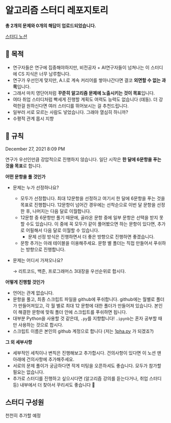 # 알고리즘 스터디 레포지토리

**총 2개의 문제와 0개의 해답이 업로드되었습니다.**

[스터디 노션](https://carnation-dimple-94f.notion.site/Python-Algorithm-Study-704dc9b5686644d0b9088c61ac621b46)

## 🎁 목적
- 연구자들은 연구에 집중해야하지만, 비전공자 + AI연구자들이 넘쳐나는 이 스터디에 CS 지식은 너무 남루합니다.
- 연구가 우선인게 맞지만, A.I.로 계속 커리어를 쌓아나간다면 결코 **외면할 수 없는 과목**입니다.
- 그래서 마치 영단어처럼 **꾸준히 알고리즘 문제에 노출시키는 것이 목표**입니다.
- 여타 취업 스터디처럼 빡세게 진행할 계획도 여력도 능력도 없습니다 (뎨동). 더 강력한걸 원하신다면 여러 스터디를 뛰어보시는 걸 추천드립니다.
- 일부러 서로 모르는 사람도 넣었습니다. 그래야 열심히 하니까?
- 수평적 관계 몹시 지향

## 💎 규칙
December 27, 2021 8:09 PM 

연구가 우선인만큼 강압적으로 진행하지 않습니다. 일단 시작은 **한 달에 6문항을 푸는 것을 목표**로 합니다.

**어떤 문항을 풀 것인가**

- 문제는 누가 선정하나요?
    - 모두가 선정합니다. 최대 12문항을 선정하고 여기서 한 달에 6문항을 푸는 것을 목표로 진행합니다. 12문항이 넘어간 경우에는 선착순으로 이번 달 문항을 선정한 후, 나머지는 다음 달로 이월합니다.
    - 12문항 중 6문항만 풀기 때문에, 골라온 문항 중에 일부 문항은 선택을 받지 못할 수도 있습니다. 이 중에 꼭 모두가 같이 풀어봤으면 하는 문항이 있다면, 추가로 어필해서 다음 달로 이월할 수 있습니다.
        - 문제 선정 방식은 진행하면서 더 좋은 방향으로 진행하면 좋겠습니다.
    - 문항 추가는 아래 테이블을 이용해주세요. 문항 별 폴더는 직접 만들어서 푸쉬하는 방향으로 진행합니다.
- 문제는 어디서 가져오나요?
    
    → 리트코드, 백준, 프로그래머스 3대장을 우선순위로 합시다.
    

**어떻게 진행할 것인가**

- 언어는 관계 없습니다.
- 문항을 풀고, 최종 스크립트 파일을 github에 푸쉬합니다. github에는 월별로 폴더가 만들어져있고, 각 월 별로 최대 12 문항에 대한 폴더가 만들어져 있습니다. 본인이 해결한 문항에 맞춰 폴더 안에 스크립트를 푸쉬하면 됩니다.
- 대부분 Python을 사용할 것 같은데, `.py`를 지향합니다! `.ipynb`는 혼자 공부할 때만 사용하는 것으로 합시다.
- 스크립트 이름은 본인의 github 계정으로 합니다 (저는 [1pha.py](http://1pha.py) 가 되겠죠?)

**그 외 세부사항**

- 세부적인 세칙이나 변칙은 진행해보고 추가합시다. 건의사항이 있다면 이 노션 맨 아래에 건의사항에 추가해주세요.
- 서로의 문제 풀이가 궁금하다면 작게 미팅을 오픈하셔도 좋습니다. 모두가 참가할 필요는 없습니다.
- 추가로 스터디를 진행하고 싶으시다면 (알고리즘 강의를 듣는다거나, 취업 스터디 등) 내부에서 더 찾아서 꾸리셔도 좋습니다 🙂

## 스터디 구성원
천천히 추가할 예정

